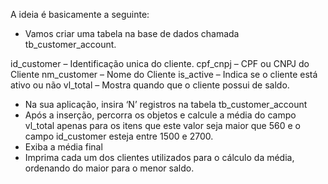 A ideia é basicamente a seguinte:

- Vamos criar uma tabela na base de dados chamada tb_customer_account.

id_customer – Identificação unica do cliente.
cpf_cnpj – CPF ou CNPJ do Cliente
nm_customer – Nome do Cliente
is_active – Indica se o cliente está ativo ou não
vl_total – Mostra quando que o cliente possui de saldo.

- Na sua aplicação, insira ‘N’ registros na tabela tb_customer_account
- Após a inserção, percorra os objetos e calcule a média do campo vl_total apenas para os itens que este valor
seja maior que 560 e o campo id_customer esteja entre 1500 e 2700.
- Exiba a média final
- Imprima cada um dos clientes utilizados para o cálculo da média, ordenando do maior para o menor saldo.